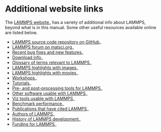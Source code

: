 # Additional website links

The [LAMMPS website](https://www.lammps.org)\_ has a variety of
additional info about LAMMPS, beyond what is in this manual. Some other
useful resources available online are listed below.

-   [LAMMPS source code repository on
    GitHub](https://github.com/lammps/lammps)\_
-   [LAMMPS forum on matsci.org](https://matsci.org/lammps/)\_
-   [Recent bug fixes and new
    features](https://www.lammps.org/bug.html)\_
-   [Download info](https://www.lammps.org/download.html)\_
-   [Glossary of terms relevant to
    LAMMPS](https://www.lammps.org/glossary.html)\_
-   [LAMMPS highlights with
    images](https://www.lammps.org/pictures.html)\_
-   [LAMMPS highlights with
    movies](https://www.lammps.org/movies.html)\_
-   [Workshops](https://www.lammps.org/workshops.html)\_
-   [Tutorials](https://www.lammps.org/tutorials.html)\_
-   [Pre- and post-processing tools for
    LAMMPS](https://www.lammps.org/prepost.html)\_
-   [Other software usable with
    LAMMPS](https://www.lammps.org/external.html)\_
-   [Viz tools usable with LAMMPS](https://www.lammps.org/viz.html)\_
-   [Benchmark performance](https://www.lammps.org/bench.html)\_
-   [Publications that have cited
    LAMMPS](https://www.lammps.org/papers.html)\_
-   [Authors of LAMMPS](https://www.lammps.org/authors.html)\_
-   [History of LAMMPS
    development](https://www.lammps.org/history.html)\_
-   [Funding for LAMMPS](https://www.lammps.org/funding.html)\_
